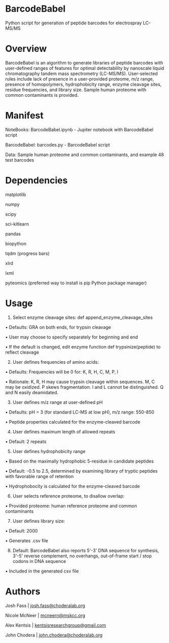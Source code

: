 # BarcodeBabel

Python script for generation of peptide barcodes for electrospray LC-MS/MS

# Overview

BarcodeBabel is an algorithm to generate libraries of peptide barcodes with user-defined ranges of features for optimal detectability by nanoscale liquid chromatography tandem mass spectrometry (LC-MS/MS). User-selected rules include lack of presence in a user-provided proteome, m/z range, presence of homopolymers, hydrophobicity range, enzyme cleavage sites, residue frequencies, and library size. Sample human proteome with common contaminants is provided. 

# Manifest

NoteBooks: BarcodeBabel.ipynb - Jupiter notebook with BarcodeBabel script

BarcodeBabel: barcodes.py - BarcodeBabel script

Data: Sample human proteome and common contaminants, and example 48 test barcodes

# Dependencies 

matplotlib

numpy

scipy

sci-kitlearn

pandas

biopython

tqdm (progress bars)

xlrd

lxml

pyteomics (preferred way to install is pip Python package manager)

# Usage

1.	Select enzyme cleavage sites: def append_enzyme_cleavage_sites

•	Defaults: GRA on both ends, for trypsin cleavage

•	User may choose to specify separately for beginning and end

•	If the default is changed, edit enzyme function def trypsinize(peptide) to reflect cleavage 

2.	User defines frequencies of amino acids:

•	Defaults: Frequencies will be 0 for: K, R, H, C, M, P, I

•	Rationale: K, R, H may cause trypsin cleavage within sequences. M, C may be oxidized. P skews fragmentation. I and L cannot be distinguished. Q and N easily deamidated. 

3.	User defines m/z range at user-defined pH

•	Defaults: pH = 3 (for standard LC-MS at low pH), m/z range: 550-850

•	Peptide properties calculated for the enzyme-cleaved barcode 

4.	User defines maximum length of allowed repeats

•	Default: 2 repeats

5.	User defines hydrophobicity range

•	Based on the maximally hydrophobic 5-residue in candidate peptides

•	Default: -0.5 to 2.5, determined by examining library of tryptic peptides with favorable range of retention 

•	Hydrophobocity is calculated for the enzyme-cleaved barcode 

6.	User selects reference proteome, to disallow overlap: 

•	Provided proteome: human reference proteome and common contaminants

7.	User defines library size:

•	Default: 2000

•	Generates .csv file

8.	Default: BarcodeBabel also reports 5'-3' DNA sequence for synthesis, 3'-5' reverse complement, no overhangs, out-of-frame start / stop codons in DNA sequence

•	Included in the generated csv file

# Authors

Josh Fass | josh.fass@choderalab.org

Nicole McNeer | mcneern@mskcc.org

Alex Kentsis | kentsisresearchgroup@gmail.com

John Chodera | john.chodera@choderalab.org
